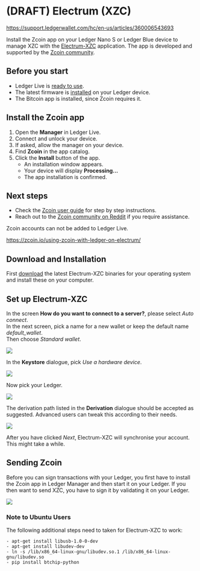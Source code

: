 # (DRAFT) Electrum (XZC)

https://support.ledgerwallet.com/hc/en-us/articles/360006543693

Install the Zcoin app on your Ledger Nano S or Ledger Blue device to manage XZC with the [Electrum-XZC](https://github.com/zcoinofficial/electrum-xzc/releases/latest) application. The app is developed and supported by the [Zcoin community](https://zcoin.io/).

## Before you start

-   Ledger Live is [ready to use](https://support.ledgerwallet.com/hc/en-us/articles/360006395233).
-   The latest firmware is [installed](https://support.ledgerwallet.com/hc/en-us/articles/360002731113) on your Ledger device.
-   The Bitcoin app is installed, since Zcoin requires it.

## Install the Zcoin app

1.  Open the **Manager** in Ledger Live.
2.  Connect and unlock your device.
3.  If asked, allow the manager on your device.
4.  Find **Zcoin** in the app catalog.
5.  Click the **Install** button of the app.
    -   An installation window appears.
    -   Your device will display **Processing...**
    -   The app installation is confirmed.

## Next steps

-   Check the [Zcoin user guide](https://zcoin.io/using-zcoin-with-ledger-on-electrum/) for step by step instructions.
-   Reach out to the [Zcoin community on Reddit](https://www.reddit.com/r/zcoin/) if you require assistance.

Zcoin accounts can not be added to Ledger Live.

  

  

https://zcoin.io/using-zcoin-with-ledger-on-electrum/

## Download and Installation

First [download](https://github.com/zcoinofficial/electrum-xzc/releases/latest) the latest Electrum-XZC binaries for your operating system and install these on your computer.

## Set up Electrum-XZC

In the screen **How do you want to connect to a server?**, please select _Auto connect_.  
In the next screen, pick a name for a new wallet or keep the default name _default_wallet_.  
Then choose _Standard wallet_.

![](https://i.imgur.com/Jrfd3va.png)

In the **Keystore** dialogue, pick _Use a hardware device_.

![](https://i.imgur.com/WQtlNG0.png)

Now pick your Ledger.

![](https://i.imgur.com/1PyH6OH.png)

The derivation path listed in the **Derivation** dialogue should be accepted as suggested. Advanced users can tweak this according to their needs.

![](https://i.imgur.com/A0iLpNU.png)

After you have clicked _Next_, Electrum-XZC will synchronise your account. This might take a while.

## Sending Zcoin

Before you can sign transactions with your Ledger, you first have to install the Zcoin app in Ledger Manager and then start it on your Ledger. If you then want to send XZC, you have to sign it by validating it on your Ledger.

![](https://i.imgur.com/tdQIo0X.png)

### Note to Ubuntu Users

The following additional steps need to taken for Electrum-XZC to work:

```
- apt-get install libusb-1.0-0-dev
- apt-get install libudev-dev
- ln -s /lib/x86_64-linux-gnu/libudev.so.1 /lib/x86_64-linux-gnu/libudev.so
- pip install btchip-python
```